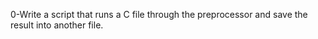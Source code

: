 0-Write a script that runs a C file through the preprocessor and save the result into another file.
